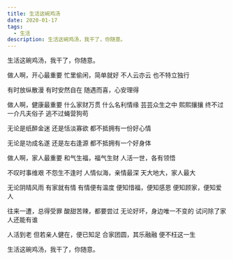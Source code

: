 ```yaml
---
title: 生活这碗鸡汤
date: 2020-01-17
tags:
  - 生活
description: 生活这碗鸡汤，我干了，你随意。
---
```


生活这碗鸡汤，我干了，你随意。

做人啊，开心最重要
忙里偷闲，简单就好
不人云亦云
也不特立独行

有时放纵散漫
有时安然自在
随遇而喜，心安理得

做人啊，健康最重要
什么家财万贯
什么名利情缘
芸芸众生之中
熙熙攘攘
终不过一介凡夫俗子
逃不过蝇营狗苟

无论是纸醉金迷
还是恬淡寡欲
都不抵拥有一份好心情

无论是功成名遂
还是左右逢源
都不抵拥有一个好身体

做人啊，家人最重要
和气生福，福气生财
人活一世，各有领悟

不叹时事维艰
不怨生不逢时
人情似海，亲情最深
天大地大，家人最大

无论阴晴风雨
有家就有情
有情便有温度
便知惜福，便知感恩
便知顾家，便知爱人

往来一遭，总得受罪
酸甜苦辣，都要尝过
无论好坏，身边唯一不变的
试问除了家人还能有谁

人活到老
但若亲人健在，便已知足
合家团圆，其乐融融
便不枉这一生

生活这碗鸡汤，我干了，你随意。